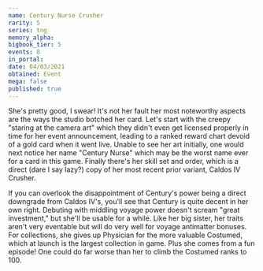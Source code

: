 ```yaml
---
name: Century Nurse Crusher
rarity: 5
series: tng
memory_alpha:
bigbook_tier: 5
events: 8
in_portal:
date: 04/03/2021
obtained: Event
mega: false
published: true
---
```


She's pretty good, I swear! It's not her fault her most noteworthy aspects are the ways the studio botched her card. Let's start with the creepy "staring at the camera art" which they didn't even get licensed properly in time for her event announcement, leading to a ranked reward chart devoid of a gold card when it went live. Unable to see her art initially, one would next notice her name "Century Nurse" which may be the worst name ever for a card in this game. Finally there's her skill set and order, which is a direct (dare I say lazy?) copy of her most recent prior variant, Caldos IV Crusher. 

If you can overlook the disappointment of Century's power being a direct downgrade from Caldos IV's, you'll see that Century is quite decent in her own right. Debuting with middling voyage power doesn't scream "great investment," but she'll be usable for a while. Like her big sister, her traits aren't very eventable but will do very well for voyage antimatter bonuses. For collections, she gives up Physician for the more valuable Costumed, which at launch is the largest collection in game. Plus she comes from a fun episode! One could do far worse than her to climb the Costumed ranks to 100.
